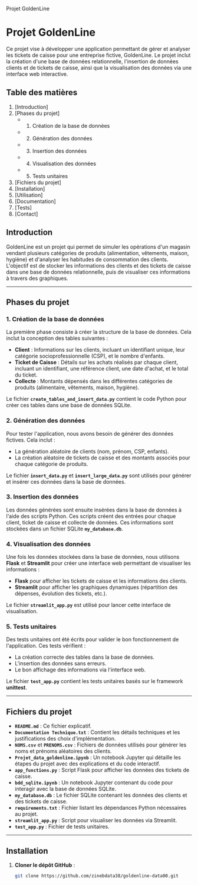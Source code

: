Projet GoldenLine
# Projet GoldenLine

Ce projet vise à développer une application permettant de gérer et analyser les tickets de caisse pour une entreprise fictive, GoldenLine. Le projet inclut la création d'une base de données relationnelle, l'insertion de données clients et de tickets de caisse, ainsi que la visualisation des données via une interface web interactive.

## Table des matières
1. [Introduction]
2. [Phases du projet]
   - 1. Création de la base de données
   - 2. Génération des données
   - 3. Insertion des données
   - 4. Visualisation des données
   - 5. Tests unitaires
3. [Fichiers du projet]
4. [Installation]
5. [Utilisation]
6. [Documentation]
7. [Tests]
8. [Contact]

## Introduction

GoldenLine est un projet qui permet de simuler les opérations d'un magasin vendant plusieurs catégories de produits (alimentation, vêtements, maison, hygiène) et d'analyser les habitudes de consommation des clients. L'objectif est de stocker les informations des clients et des tickets de caisse dans une base de données relationnelle, puis de visualiser ces informations à travers des graphiques.

---

## Phases du projet

### 1. Création de la base de données

La première phase consiste à créer la structure de la base de données. Cela inclut la conception des tables suivantes :
- **Client** : Informations sur les clients, incluant un identifiant unique, leur catégorie socioprofessionnelle (CSP), et le nombre d'enfants.
- **Ticket de Caisse** : Détails sur les achats réalisés par chaque client, incluant un identifiant, une référence client, une date d'achat, et le total du ticket.
- **Collecte** : Montants dépensés dans les différentes catégories de produits (alimentaire, vêtements, maison, hygiène).

Le fichier **`create_tables_and_insert_data.py`** contient le code Python pour créer ces tables dans une base de données SQLite.

### 2. Génération des données

Pour tester l'application, nous avons besoin de générer des données fictives. Cela inclut :
- La génération aléatoire de clients (nom, prénom, CSP, enfants).
- La création aléatoire de tickets de caisse et des montants associés pour chaque catégorie de produits.

Le fichier **`insert_data.py`** et **`insert_large_data.py`** sont utilisés pour générer et insérer ces données dans la base de données.

### 3. Insertion des données

Les données générées sont ensuite insérées dans la base de données à l'aide des scripts Python. Ces scripts créent des entrées pour chaque client, ticket de caisse et collecte de données. Ces informations sont stockées dans un fichier SQLite **`my_database.db`**.

### 4. Visualisation des données

Une fois les données stockées dans la base de données, nous utilisons **Flask** et **Streamlit** pour créer une interface web permettant de visualiser les informations :
- **Flask** pour afficher les tickets de caisse et les informations des clients.
- **Streamlit** pour afficher les graphiques dynamiques (répartition des dépenses, évolution des tickets, etc.).

Le fichier **`streamlit_app.py`** est utilisé pour lancer cette interface de visualisation.

### 5. Tests unitaires

Des tests unitaires ont été écrits pour valider le bon fonctionnement de l'application. Ces tests vérifient :
- La création correcte des tables dans la base de données.
- L'insertion des données sans erreurs.
- Le bon affichage des informations via l'interface web.

Le fichier **`test_app.py`** contient les tests unitaires basés sur le framework **unittest**.

---

## Fichiers du projet

- **`README.md`** : Ce fichier explicatif.
- **`Documentation Technique.txt`** : Contient les détails techniques et les justifications des choix d'implémentation.
- **`NOMS.csv`** et **`PRENOMS.csv`** : Fichiers de données utilisés pour générer les noms et prénoms aléatoires des clients.
- **`Projet_data_goldenline.ipynb`** : Un notebook Jupyter qui détaille les étapes du projet avec des explications et du code interactif.
- **`app_functions.py`** : Script Flask pour afficher les données des tickets de caisse.
- **`bdd_sqlite.ipynb`** : Un notebook Jupyter contenant du code pour interagir avec la base de données SQLite.
- **`my_database.db`** : Le fichier SQLite contenant les données des clients et des tickets de caisse.
- **`requirements.txt`** : Fichier listant les dépendances Python nécessaires au projet.
- **`streamlit_app.py`** : Script pour visualiser les données via Streamlit.
- **`test_app.py`** : Fichier de tests unitaires.

---

## Installation

1. **Cloner le dépôt GitHub** :
   ```bash
   git clone https://github.com/zinebdata38/goldenline-data00.git
